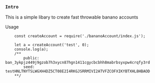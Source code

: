
### `Intro`
This is a simple libary to create fast throwable banano accounts

Usage
```shell
	const createAccount = require('./bananoAccount/index.js');

	let a = createAccount('test', 0);
	console.log(a);
	/**
		public: ban_3ykpjz449j9gzob7h3xycn87hgn1411cgycbcbhh8mabrbsyxpw4crqfy3rd
		seed: testHNLTNYTSLWGXH4DZ5CT08E2I4RKGJSRRMIVI2ATVFZCOFXIKYBTXHL8HBAOD
	**/
```